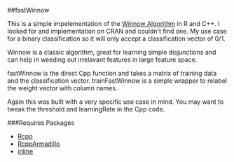 ##fastWinnow

This is a simple impelementation of the [Winnow Algorithm](http://en.wikipedia.org/wiki/Winnow_\(algorithm\)) in R and C++. I looked for and implementation on CRAN and couldn't find one. My use case for a binary classification so it will only accept a classification vector of 0/1. 

Winnow is a classic algorithm, great for learning simple disjunctions and can help in weeding out irrelavant features in large feature space. 

fastWinnow is the direct Cpp function and takes a matrix of training data and the classification vector.
trainFastWinnow is a simple wrapper to relabel the weight vector with column names.

Again this was built with a very specific use case in mind. You may want to tweak the threshold and learningRate in the Cpp code.

###Requires Packages
* [Rcpp](http://dirk.eddelbuettel.com/code/rcpp.html)
* [RcppArmadillo](http://dirk.eddelbuettel.com/code/rcpp.armadillo.html)
* [inline](http://cran.r-project.org/web/packages/inline/index.html)
